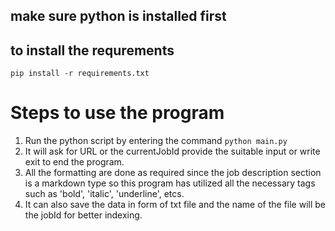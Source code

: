 ## make sure python is installed first
## to install the requrements
  `pip install -r requirements.txt`

# Steps to use the program
1. Run the python script by entering the command `python main.py`
2. It will ask for URL or the currentJobId provide the suitable input or write exit to end the program.
3. All the formatting are done as required since the job description section is a markdown type so this program has utilized all the necessary tags such as 'bold', 'italic', 'underline', etcs.
4. It can also save the data in form of txt file and the name of the file will be the jobId for better indexing.
